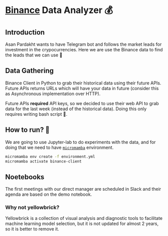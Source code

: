 # [Binance](https://www.binance.com/en) Data Analyzer 💰

## Introduction

Asan Pardakht wants to have Telegram bot and follows the market leads for investment in the crypocurrencies.
Here we are use the Binance data to find the leads that we can use 🤔

## Data Gathering

Binance Client in Python to grab their historical data using their future APIs. Future APIs returns
URLs which will have your data in future (consider this as Asynchronous implementation over HTTP).

Future APIs **required** API keys, so we decided to use their web API to grab data for the last week (instead of the historical data).
Doing this only requires writing bash script 💃.

## How to run? 🚀

We are going to use Jupyter-lab to do experiments with the data,
and for doing that we need to have
[`micromamba`](https://mamba.readthedocs.io/en/latest/user_guide/micromamba.html) environment.

```bash
micromamba env create -f environment.yml
micromamba activate binance-client
```

## Noetebooks

The first meetings with our direct manager are scheduled in Slack and their agenda are based on the demo notebook.

### Why not yellowbrick?

Yellowbrick is a collection of visual analysis and diagnostic tools to facilitate machine learning model selection,
but it is not updated for almost 2 years, so it is better to remove it.
